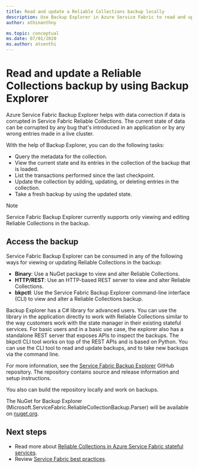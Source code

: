```yaml
---
title: Read and update a Reliable Collections backup locally 
description: Use Backup Explorer in Azure Service Fabric to read and update a local Reliable Collections backup.
author: athinanthny

ms.topic: conceptual
ms.date: 07/01/2020
ms.author: atsenthi
---
```


# Read and update a Reliable Collections backup by using Backup Explorer

Azure Service Fabric Backup Explorer helps with data correction if data is corrupted in Service Fabric Reliable Collections. The current state of data can be corrupted by any bug that's introduced in an application or by any wrong entries made in a live cluster.

With the help of Backup Explorer, you can do the following tasks:
-	Query the metadata for the collection.
-	View the current state and its entries in the collection of the backup that is loaded.
-	List the transactions performed since the last checkpoint.
-	Update the collection by adding, updating, or deleting entries in the collection.
-	Take a fresh backup by using the updated state.

> [!NOTE]
> Service Fabric Backup Explorer currently supports only viewing and editing Reliable Collections in the backup.
>

## Access the backup

Service Fabric Backup Explorer can be consumed in any of the following ways for viewing or updating Reliable Collections in the backup:
-	**Binary**: Use a NuGet package to view and alter Reliable Collections.
-	**HTTP/REST**: Use an HTTP-based REST server to view and alter Reliable Collections.
-	**bkpctl**: Use the Service Fabric Backup Explorer command-line interface (CLI) to view and alter a Reliable Collections backup.

Backup Explorer has a C# library for advanced users. You can use the library in the application directly to work with Reliable Collections similar to the way customers work with the state manager in their existing stateful services. For basic users and in a basic use case, the explorer also has a standalone REST server that exposes APIs to inspect the backups. The bkpctl CLI tool works on top of the REST APIs and is based on Python. You can use the CLI tool to read and update backups, and to take new backups via the command line.

For more information, see the [Service Fabric Backup Explorer](https://github.com/microsoft/service-fabric-backup-explorer) GitHub repository. The repository contains source and release information and setup instructions.

You also can build the repository locally and work on backups.
 
The NuGet for Backup Explorer (Microsoft.ServiceFabric.ReliableCollectionBackup.Parser) will be available on [nuget.org](https://www.nuget.org/). 

## Next steps

* Read more about [Reliable Collections in Azure Service Fabric stateful services](service-fabric-reliable-services-reliable-collections.md).
* Review [Service Fabric best practices](./service-fabric-best-practices-security.md).